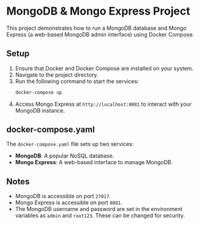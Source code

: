 # MongoDB & Mongo Express Project

This project demonstrates how to run a MongoDB database and Mongo Express (a web-based MongoDB admin interface) using Docker Compose.

## Setup

1. Ensure that Docker and Docker Compose are installed on your system.
2. Navigate to the project directory.
3. Run the following command to start the services:
   ```bash
   docker-compose up
   ```
4. Access Mongo Express at `http://localhost:8081` to interact with your MongoDB instance.

## docker-compose.yaml

The `docker-compose.yaml` file sets up two services:
- **MongoDB**: A popular NoSQL database.
- **Mongo Express**: A web-based interface to manage MongoDB.



## Notes

- MongoDB is accessible on port `27017`.
- Mongo Express is accessible on port `8081`.
- The MongoDB username and password are set in the environment variables as `admin` and `root123`. These can be changed for security.
